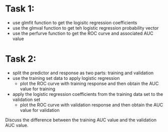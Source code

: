 # Task 1: 

- use glmfit function to get the logisitc regression coefficients 
- use the glmval function to get teh logistic regression probability vector 
- use the perfurve function to get the ROC curve and associated AUC value 

# Task 2: 

- split the predictor and response as two parts: training and validation 
- use the training set data to apply logistic regression 
  - plot the ROC curve with training response and then obtain the AUC value for training 
- apply the logistic regression coefficients from the training data set to the validation set 
  - plot the ROC curve with validation response and then obtain the AUC value for validation 
  
Discuss the difference between the training AUC value and the validation AUC value. 
